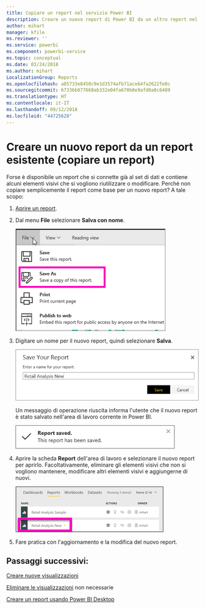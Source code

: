 ```yaml
---
title: Copiare un report nel servizio Power BI
description: Creare un nuovo report di Power BI da un altro report nel servizio Power BI.
author: mihart
manager: kfile
ms.reviewer: ''
ms.service: powerbi
ms.component: powerbi-service
ms.topic: conceptual
ms.date: 03/24/2018
ms.author: mihart
LocalizationGroup: Reports
ms.openlocfilehash: a85733e8450c9e1d3574afb71ace64fa2622fe0c
ms.sourcegitcommit: 67336b077668ab332e04fa670b0e9afd0a0c6489
ms.translationtype: HT
ms.contentlocale: it-IT
ms.lasthandoff: 09/12/2018
ms.locfileid: "44725628"
---
```

# <a name="create-a-new-report-from-an-existing-report-copy-a-report"></a>Creare un nuovo report da un report esistente (copiare un report)
Forse è disponibile un report che si connette già al set di dati e contiene alcuni elementi visivi che si vogliono riutilizzare o modificare.  Perché non copiare semplicemente il report come base per un nuovo report?  A tale scopo:

1. [Aprire un report](service-report-open.md).
2. Dal menu **File** selezionare **Salva con nome**.
   
   ![](media/power-bi-report-copy/powerbi-save-as.png)
3. Digitare un nome per il nuovo report, quindi selezionare **Salva**.
   
   ![](media/power-bi-report-copy/savereport.png)
   
   Un messaggio di operazione riuscita informa l'utente che il nuovo report è stato salvato nell'area di lavoro corrente in Power BI.
   
   ![](media/power-bi-report-copy/savesuccess1.png)
4. Aprire la scheda **Report** dell'area di lavoro e selezionare il nuovo report per aprirlo. Facoltativamente, eliminare gli elementi visivi che non si vogliono mantenere, modificare altri elementi visivi e aggiungerne di nuovi.
   
   ![](media/power-bi-report-copy/power-bi-workspace.png)
5. Fare pratica con l'aggiornamento e la modifica del nuovo report.

## <a name="next-steps"></a>Passaggi successivi:
[Creare nuove visualizzazioni](visuals/power-bi-report-add-visualizations-ii.md)

[Eliminare le visualizzazioni](service-delete.md) non necessarie

[Creare un report usando Power BI Desktop](desktop-report-view.md)
